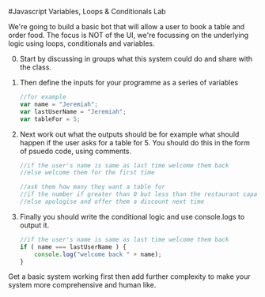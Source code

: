 #Javascript Variables, Loops & Conditionals Lab

We're going to build a basic bot that will allow a user to book a table and order food. The focus is NOT of the UI, we're focussing on the underlying logic using loops, conditionals and variables.

0. Start by discussing in groups what this system could do and share with the class.
0. Then define the inputs for your programme as a series of variables
    ```javascript
    //for example
    var name = "Jeremiah";
    var lastUserName = "Jeremiah";
    var tableFor = 5;
    ```
0. Next work out what the outputs should be for example what should happen if the user asks for a table for 5. You should do this in the form of psuedo code, using comments.

    ```javascript
    //if the user's name is same as last time welcome them back
    //else welcome them for the first time
    
    //ask them how many they want a table for
    //if the number if greater than 0 but less than the restaurant capacity then continue to ask them what they want to eat
    //else apologise and offer them a discount next time
    
0. Finally you should write the conditional logic and use console.logs to output it.

    ```javascript
    //if the user's name is same as last time welcome them back
    if ( name === lastUserName ) {
        console.log("welcome back " + name);
    }
    ``` 
    
Get a basic system working first then add further complexity to make your system more comprehensive and human like. 